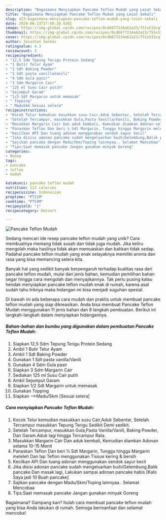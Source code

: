 ```yaml
---
description: "Bagaimana Menyiapkan Pancake Teflon Mudah yang Lezat Sekali"
title: "Bagaimana Menyiapkan Pancake Teflon Mudah yang Lezat Sekali"
slug: 423-bagaimana-menyiapkan-pancake-teflon-mudah-yang-lezat-sekali
date: 2020-06-23T17:50:20.930Z
image: https://img-global.cpcdn.com/recipes/0cd6677234a62a23/751x532cq70/pancake-teflon-mudah-foto-resep-utama.jpg
thumbnail: https://img-global.cpcdn.com/recipes/0cd6677234a62a23/751x532cq70/pancake-teflon-mudah-foto-resep-utama.jpg
cover: https://img-global.cpcdn.com/recipes/0cd6677234a62a23/751x532cq70/pancake-teflon-mudah-foto-resep-utama.jpg
author: Jonathan Santos
ratingvalue: 4.3
reviewcount: 3
recipeingredient:
- "12,5 Sdm Tepung Terigu Protein Sedang"
- "1 Butir Telur Ayam"
- "1 Sdt Baking Powder"
- "1 Sdt pasta vanillaVanili"
- "4 Sdm Gula pasir"
- "3 Sdm Margarin Cair"
- "125 ml Susu Cair putih"
- "Sejumput Garam"
- "1/2 Sdt Margarin untuk memasak"
- " Topping"
- " MaduSkm Sesuai selera"
recipeinstructions:
- "Kocok Telur kemudian masukkan susu Cair,Aduk Sebentar, Setelah Tercampur masukkan Tepung Terigu Sedikit Demi sedikit."
- "Setelah Tercampur, masukkan Gula,Pasta Vanilla/Vanili, Baking Powder, Dan Garam.Aduk lagi hingga Tercampur Rata."
- "Masukkan Margarin Cair Dan aduk kembali, Kemudian diamkan Adonan selama 10-15 Menit"
- "Panaskan Teflon Dan beri ½ Sdt Margarin, Tunggu hingga Margarin meleleh Dan lap Teflon menggunakan Tissue kering &amp; bersih"
- "Kecilkan API Dan tuang adonan menggunakan sendok sayur kecil"
- "Jika disisi adonan pancake sudah mengeluarkan buih/Gelembung,Balik pancake Dan masak lagi, Lakukan sampai adonan pancake habis [Kalo Saya jadi 10 Buah pancake]"
- "Sajikan pancake dengan Madu/Skm/Toping lainnyaa.. Selamat Mencobaa"
- "Tips:Saat memasak pancake Jangan gunakan minyak Goreng"
categories:
- Resep
tags:
- pancake
- teflon
- mudah

katakunci: pancake teflon mudah 
nutrition: 213 calories
recipecuisine: Indonesian
preptime: "PT21M"
cooktime: "PT54M"
recipeyield: "1"
recipecategory: Dessert

---
```



![Pancake Teflon Mudah](https://img-global.cpcdn.com/recipes/0cd6677234a62a23/751x532cq70/pancake-teflon-mudah-foto-resep-utama.jpg)

Sedang mencari ide resep pancake teflon mudah yang unik? Cara membuatnya memang tidak susah dan tidak juga mudah. Jika keliru mengolah maka hasilnya tidak akan memuaskan dan bahkan tidak sedap. Padahal pancake teflon mudah yang enak selayaknya memiliki aroma dan rasa yang bisa memancing selera kita.



Banyak hal yang sedikit banyak berpengaruh terhadap kualitas rasa dari pancake teflon mudah, mulai dari jenis bahan, kemudian pemilihan bahan segar hingga cara mengolah dan menyajikannya. Tak perlu pusing kalau hendak menyiapkan pancake teflon mudah enak di rumah, karena asal sudah tahu triknya maka hidangan ini bisa menjadi suguhan spesial.


Di bawah ini ada beberapa cara mudah dan praktis untuk membuat pancake teflon mudah yang siap dikreasikan. Anda bisa membuat Pancake Teflon Mudah menggunakan 11 jenis bahan dan 8 langkah pembuatan. Berikut ini langkah-langkah dalam menyiapkan hidangannya.

<!--inarticleads1-->

##### Bahan-bahan dan bumbu yang digunakan dalam pembuatan Pancake Teflon Mudah:

1. Siapkan 12,5 Sdm Tepung Terigu Protein Sedang
1. Ambil 1 Butir Telur Ayam
1. Ambil 1 Sdt Baking Powder
1. Gunakan 1 Sdt pasta vanilla/Vanili
1. Gunakan 4 Sdm Gula pasir
1. Siapkan 3 Sdm Margarin Cair
1. Sediakan 125 ml Susu Cair putih
1. Ambil Sejumput Garam
1. Siapkan 1/2 Sdt Margarin untuk memasak
1. Gunakan  Topping
1. Siapkan  –&gt;Madu/Skm [Sesuai selera]




<!--inarticleads2-->

##### Cara menyiapkan Pancake Teflon Mudah:

1. Kocok Telur kemudian masukkan susu Cair,Aduk Sebentar, Setelah Tercampur masukkan Tepung Terigu Sedikit Demi sedikit.
1. Setelah Tercampur, masukkan Gula,Pasta Vanilla/Vanili, Baking Powder, Dan Garam.Aduk lagi hingga Tercampur Rata.
1. Masukkan Margarin Cair Dan aduk kembali, Kemudian diamkan Adonan selama 10-15 Menit
1. Panaskan Teflon Dan beri ½ Sdt Margarin, Tunggu hingga Margarin meleleh Dan lap Teflon menggunakan Tissue kering &amp; bersih
1. Kecilkan API Dan tuang adonan menggunakan sendok sayur kecil
1. Jika disisi adonan pancake sudah mengeluarkan buih/Gelembung,Balik pancake Dan masak lagi, Lakukan sampai adonan pancake habis [Kalo Saya jadi 10 Buah pancake]
1. Sajikan pancake dengan Madu/Skm/Toping lainnyaa.. Selamat Mencobaa
1. Tips:Saat memasak pancake Jangan gunakan minyak Goreng




Bagaimana? Gampang kan? Itulah cara membuat pancake teflon mudah yang bisa Anda lakukan di rumah. Semoga bermanfaat dan selamat mencoba!
